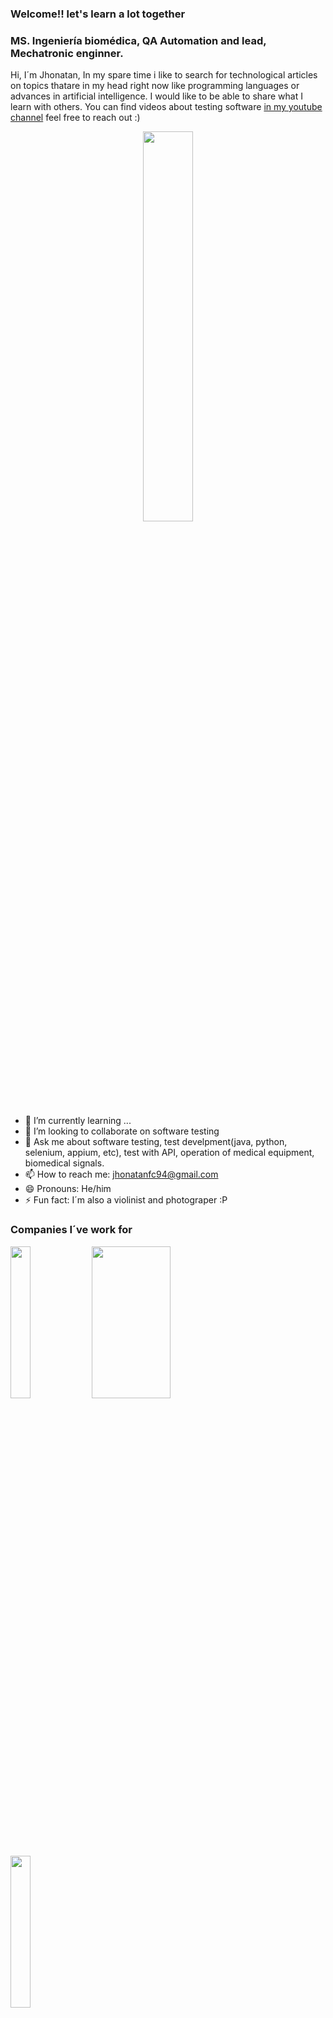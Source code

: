 ### Welcome!! let's learn a lot together

### MS. Ingeniería biomédica, QA Automation and lead, Mechatronic enginner.
Hi, I´m Jhonatan, In my spare time i like to search for technological articles on topics thatare in my head right now like programming languages or advances in
artificial intelligence. I would like to be able to share what I learn with others.
You can find videos about testing software [in my youtube channel](https://www.youtube.com/channel/UC3-FF-SyaeuFI6s3KbZ0Lzg) feel free to reach out :)

<p align="center">
  <img src="https://user-images.githubusercontent.com/57847341/120346700-9ccfa100-c2c9-11eb-8839-7fddd90ffb64.png" width="40%" height="40%">
</p>

- 🌱 I’m currently learning ...
- 👯 I’m looking to collaborate on software testing
- 💬 Ask me about software testing, test develpment(java, python, selenium, appium, etc), test with API, operation of medical equipment, biomedical signals.
- 📫 How to reach me: jhonatanfc94@gmail.com
- 😄 Pronouns: He/him
- ⚡ Fun fact: I´m also a violinist and photograper :P

### Companies I´ve work for
<p align="left">
  <img src="https://cdn.fastpixel.io/fp/ret_img+v_f636+q_glossy+to_webp/cognits.co/wp-content/uploads/2023/09/cognits.svg" width="25%" height="25%">
  <img src="https://d1.awsstatic.com/case-studies/digital-marketing/ufm%20logo.ac271a0bf20ec23caaf98a6ecca4a07a58e5590a.png" width="50%" height="25%">
  <img src="https://media.licdn.com/dms/image/v2/D4E0BAQErdGZSS2YjFg/company-logo_200_200/company-logo_200_200/0/1737389071790/grupocayala_logo?e=1755129600&v=beta&t=0xs1DoOgy_8ME_7TURQlUARJG1UqT6kv4XbspwPJEeQ" width="25%" height="25%">
</p>

### Hot links
- [Twitter](https://twitter.com/jhonafc94)
- [linkedin](https://www.linkedin.com/in/jhonatanfloresc/)

